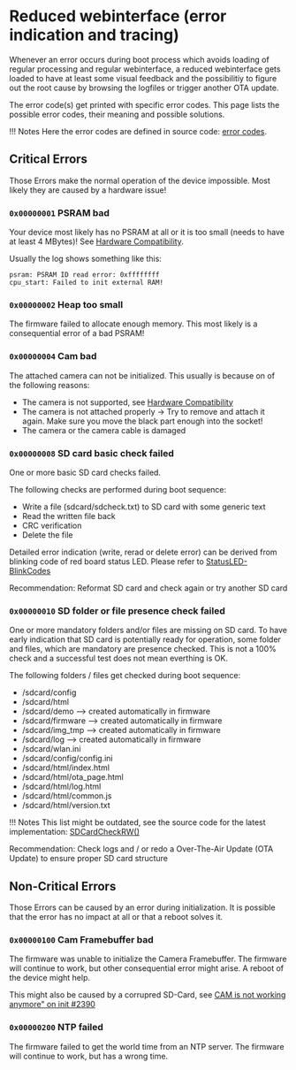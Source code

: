 # Reduced webinterface (error indication and tracing)

Whenever an error occurs during boot process which avoids loading of regular processing and regular webinterface, a reduced webinterface gets loaded to have at least some visual feedback and the possibilitiy to figure out the root cause by browsing the logfiles or trigger another OTA update.

The error code(s) get printed with specific error codes. This page lists the possible error codes, their meaning and possible solutions.

!!! Notes
    Here the error codes are defined in source code: [error codes](https://github.com/jomjol/AI-on-the-edge-device/blob/main/code/components/jomjol_helper/Helper.h).

## Critical Errors
Those Errors make the normal operation of the device impossible.
Most likely they are caused by a hardware issue!

### `0x00000001` PSRAM bad
Your device most likely has no PSRAM at all or it is too small (needs to have at least 4 MBytes)!
See [Hardware Compatibility](Hardware-Compatibility.md).

Usually the log shows something like this:
```
psram: PSRAM ID read error: 0xffffffff
cpu_start: Failed to init external RAM!
```

### `0x00000002` Heap too small
The firmware failed to allocate enough memory. This most likely is a consequential error of a bad PSRAM!

### `0x00000004` Cam bad
The attached camera can not be initialized.
This usually is because on of the following reasons:

 * The camera is not supported, see [Hardware Compatibility](Hardware-Compatibility.md)
 * The camera is not attached properly -> Try to remove and attach it again. Make sure you move the black part enough into the socket!
 * The camera or the camera cable is damaged

### `0x00000008` SD card basic check failed
One or more basic SD card checks failed.

The following checks are performed during boot sequence:

 * Write a file (sdcard/sdcheck.txt) to SD card with some generic text
 * Read the written file back
 * CRC verification
 * Delete the file

Detailed error indication (write, rerad or delete error) can be derived from blinking code of red board status LED. Please refer to [StatusLED-BlinkCodes](https://jomjol.github.io/AI-on-the-edge-device-docs/StatusLED-BlinkCodes/)

Recommendation: Reformat SD card and check again or try another SD card

### `0x00000010` SD folder or file presence check failed
One or more mandatory folders and/or files are missing on SD card.
To have early indication that SD card is potentially ready for operation, some folder and files, which are mandatory are presence checked. This is not a 100% check and a successful test does not mean everthing is OK.

The following folders / files get checked during boot sequence:

 * /sdcard/config
 * /sdcard/html
 * /sdcard/demo --> created automatically in firmware
 * /sdcard/firmware --> created automatically in firmware
 * /sdcard/img_tmp --> created automatically in firmware
 * /sdcard/log --> created automatically in firmware
 * /sdcard/wlan.ini
 * /sdcard/config/config.ini
 * /sdcard/html/index.html
 * /sdcard/html/ota_page.html
 * /sdcard/html/log.html
 * /sdcard/html/common.js
 * /sdcard/html/version.txt

!!! Notes
    This list might be outdated, see the source code for the latest implementation: [SDCardCheckRW()](https://github.com/jomjol/AI-on-the-edge-device/blob/main/code/components/jomjol_helper/sdcard_check.cpp#L14)

Recommendation: Check logs and / or redo a Over-The-Air Update (OTA Update) to ensure proper SD card structure

## Non-Critical Errors
Those Errors can be caused by an error during initialization. It is possible that the error has no impact at all or that a reboot solves it.

### `0x00000100` Cam Framebuffer bad
The firmware was unable to initialize the Camera Framebuffer.
The firmware will continue to work, but other consequential error might arise.
A reboot of the device might help.

This might also be caused by a corrupred SD-Card, see [CAM is not working anymore" on init #2390](https://github.com/jomjol/AI-on-the-edge-device/discussions/2390#discussioncomment-6430819)

### `0x00000200` NTP failed
The firmware failed to get the world time from an NTP server. The firmware will continue to work, but has a wrong time.
